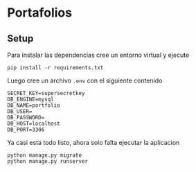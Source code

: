 # Portafolios 
## Setup
Para instalar las dependencias cree un entorno virtual y ejecute
```
pip install -r requirements.txt
```

Luego cree un archivo `.env` con el siguiente contenido
```
SECRET_KEY=supersecretkey
DB_ENGINE=mysql
DB_NAME=portfolio
DB_USER=
DB_PASSWORD=
DB_HOST=localhost
DB_PORT=3306
```

Ya casi esta todo listo, ahora solo falta ejecutar la aplicacion
```
python manage.py migrate
python manage.py runserver
```